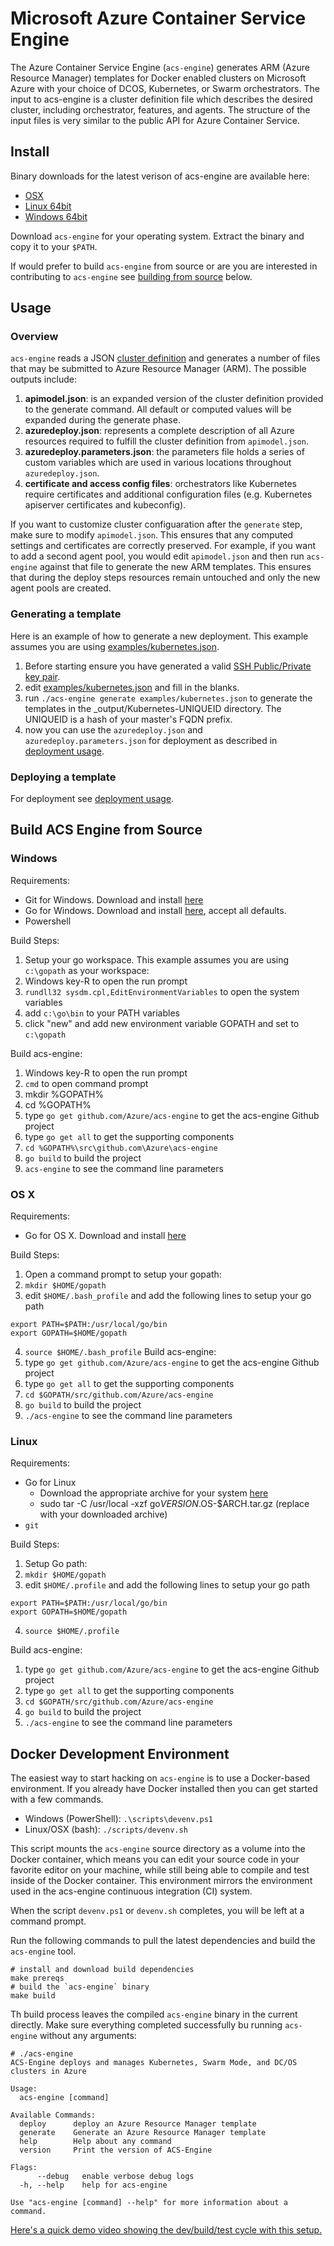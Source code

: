 # Microsoft Azure Container Service Engine

The Azure Container Service Engine (`acs-engine`) generates ARM (Azure Resource Manager) templates for Docker enabled clusters on Microsoft Azure with your choice of DCOS, Kubernetes, or Swarm orchestrators. The input to acs-engine is a cluster definition file which describes the desired cluster, including orchestrator, features, and agents. The structure of the input files is very similar to the public API for Azure Container Service.

## Install

Binary downloads for the latest verison of acs-engine are available here:

* [OSX](https://github.com/Azure/acs-engine/releases/download/v0.4.0/acs-engine-v0.4.0-darwin-amd64.tar.gz)
* [Linux 64bit](https://github.com/Azure/acs-engine/releases/download/v0.4.0/acs-engine-v0.4.0-linux-amd64.tar.gz)
* [Windows 64bit](https://github.com/Azure/acs-engine/releases/download/v0.4.0/acs-engine-v0.4.0-windows-amd64.zip)

Download `acs-engine` for your operating system. Extract the binary and copy it to your `$PATH`.

If would prefer to build `acs-engine` from source or are you are interested in contributing to `acs-engine` see [building from source](#build-from-source) below.

## Usage

### Overview

`acs-engine` reads a JSON [cluster definition](../clusterdefinition.md) and generates a number of files that may be submitted to Azure Resource Manager (ARM). The possible outputs include:

1. **apimodel.json**: is an expanded version of the cluster definition provided to the generate command. All default or computed values will be expanded during the generate phase.
2. **azuredeploy.json**: represents a complete description of all Azure resources required to fulfill the cluster definition from `apimodel.json`.
3. **azuredeploy.parameters.json**: the parameters file holds a series of custom variables which are used in various locations throughout `azuredeploy.json`.
4. **certificate and access config files**: orchestrators like Kubernetes require certificates and additional configuration files (e.g. Kubernetes apiserver certificates and kubeconfig).

If you want to customize cluster configuaration after the `generate` step, make sure to modify `apimodel.json`. This ensures that any computed settings and certificates are correctly preserved. For example, if you want to add a second agent pool, you would edit `apimodel.json` and then run `acs-engine` against that file to generate the new ARM templates. This ensures that during the deploy steps resources remain untouched and only the new agent pools are created.

### Generating a template

Here is an example of how to generate a new deployment. This example assumes you are using [examples/kubernetes.json](../examples/kubernetes.json).

1. Before starting ensure you have generated a valid [SSH Public/Private key pair](ssh.md#ssh-key-generation).
2. edit [examples/kubernetes.json](../examples/kubernetes.json) and fill in the blanks.
3. run `./acs-engine generate examples/kubernetes.json` to generate the templates in the _output/Kubernetes-UNIQUEID directory.  The UNIQUEID is a hash of your master's FQDN prefix.
4. now you can use the `azuredeploy.json` and `azuredeploy.parameters.json` for deployment as described in [deployment usage](../README.md#deployment-usage).

### Deploying a template

For deployment see [deployment usage](../README.md#deployment-usage).

<a href="#build-from-source"></a>
## Build ACS Engine from Source

### Windows

Requirements:
- Git for Windows. Download and install [here](https://git-scm.com/download/win)
- Go for Windows. Download and install [here](https://golang.org/dl/), accept all defaults.
- Powershell 

Build Steps: 
 
1. Setup your go workspace.  This example assumes you are using `c:\gopath` as your workspace:
  1. Windows key-R to open the run prompt
  2. `rundll32 sysdm.cpl,EditEnvironmentVariables` to open the system variables
  3. add `c:\go\bin` to your PATH variables
  4. click "new" and add new environment variable GOPATH and set to `c:\gopath`
  
Build acs-engine:
  1. Windows key-R to open the run prompt
  2. `cmd` to open command prompt
  3. mkdir %GOPATH%
  4. cd %GOPATH%
  5. type `go get github.com/Azure/acs-engine` to get the acs-engine Github project
  6. type `go get all` to get the supporting components
  7. `cd %GOPATH%\src\github.com\Azure\acs-engine`
  8. `go build` to build the project
3. `acs-engine` to see the command line parameters

### OS X

Requirements:
- Go for OS X. Download and install [here](https://golang.org/dl/)

Build Steps: 

  1. Open a command prompt to setup your gopath:
  2. `mkdir $HOME/gopath`
  3. edit `$HOME/.bash_profile` and add the following lines to setup your go path
  ```
  export PATH=$PATH:/usr/local/go/bin
  export GOPATH=$HOME/gopath
  ```
  4. `source $HOME/.bash_profile`
Build acs-engine:
  1. type `go get github.com/Azure/acs-engine` to get the acs-engine Github project
  2. type `go get all` to get the supporting components
  3. `cd $GOPATH/src/github.com/Azure/acs-engine`
  4. `go build` to build the project
  5. `./acs-engine` to see the command line parameters

### Linux

Requirements:
- Go for Linux
  - Download the appropriate archive for your system [here](https://golang.org/dl/)
  - sudo tar -C /usr/local -xzf go$VERSION.$OS-$ARCH.tar.gz (replace with your downloaded archive)
- `git`

Build Steps: 

  1. Setup Go path:
  2. `mkdir $HOME/gopath`
  3. edit `$HOME/.profile` and add the following lines to setup your go path
  ```
  export PATH=$PATH:/usr/local/go/bin
  export GOPATH=$HOME/gopath
  ```
  4. `source $HOME/.profile`
 
Build acs-engine:
  1. type `go get github.com/Azure/acs-engine` to get the acs-engine Github project
  2. type `go get all` to get the supporting components
  3. `cd $GOPATH/src/github.com/Azure/acs-engine`
  4. `go build` to build the project
  5. `./acs-engine` to see the command line parameters

## Docker Development Environment

The easiest way to start hacking on `acs-engine` is to use a Docker-based environment. If you already have Docker installed then you can get started with a few commands.

* Windows (PowerShell): `.\scripts\devenv.ps1`
* Linux/OSX (bash): `./scripts/devenv.sh`

This script mounts the `acs-engine` source directory as a volume into the Docker container, which means you can edit your source code in your favorite editor on your machine, while still being able to compile and test inside of the Docker container. This environment mirrors the environment used in the acs-engine continuous integration (CI) system.

When the script `devenv.ps1` or `devenv.sh` completes, you will be left at a command prompt.

Run the following commands to pull the latest dependencies and build the `acs-engine` tool.

```
# install and download build dependencies
make prereqs
# build the `acs-engine` binary
make build
```

Th build process leaves the compiled `acs-engine` binary in the current directly. Make sure everything completed successfully bu running `acs-engine` without any arguments:

```
# ./acs-engine
ACS-Engine deploys and manages Kubernetes, Swarm Mode, and DC/OS clusters in Azure

Usage:
  acs-engine [command]

Available Commands:
  deploy      deploy an Azure Resource Manager template
  generate    Generate an Azure Resource Manager template
  help        Help about any command
  version     Print the version of ACS-Engine

Flags:
      --debug   enable verbose debug logs
  -h, --help    help for acs-engine

Use "acs-engine [command] --help" for more information about a command.
```

[Here's a quick demo video showing the dev/build/test cycle with this setup.](https://www.youtube.com/watch?v=lc6UZmqxQMs)
